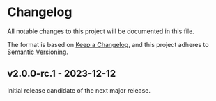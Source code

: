# Changelog

All notable changes to this project will be documented in this file.

The format is based on [Keep a Changelog](http://keepachangelog.com/),
and this project adheres to [Semantic Versioning](http://semver.org/).

## v2.0.0-rc.1 - 2023-12-12

Initial release candidate of the next major release.
